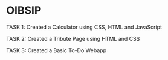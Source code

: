 # OIBSIP
TASK 1: Created a Calculator using CSS, HTML and JavaScript

TASK 2: Created a Tribute Page using HTML and CSS

TASK 3: Created a Basic To-Do Webapp

